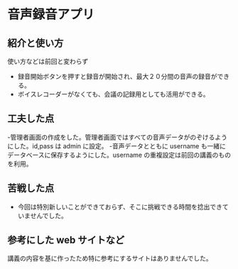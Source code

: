 # 音声録音アプリ

## 紹介と使い方

使い方などは前回と変わらず

- 録音開始ボタンを押すと録音が開始され、最大２０分間の音声の録音ができる。
- ボイスレコーダーがなくても、会議の記録用としても活用ができる。

## 工夫した点

-管理者画面の作成をした。管理者画面ではすべての音声データがのぞけるようにした。id,pass は admin に設定。 -音声データとともに username も一緒にデータベースに保存するようにした。username の重複設定は前回の講義のものを利用。

## 苦戦した点

- 今回は特別新しいことができておらず、そこに挑戦できる時間を捻出できていませんでした。

## 参考にした web サイトなど

講義の内容を基に作ったため特に参考にするサイトはありませんでした。
